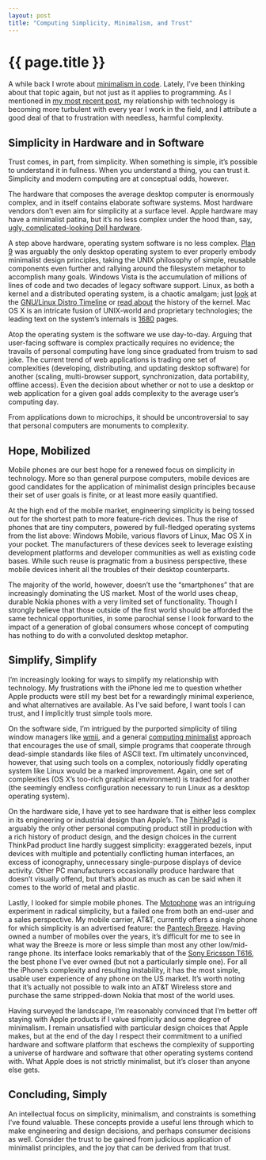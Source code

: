 ```yaml
---
layout: post
title: "Computing Simplicity, Minimalism, and Trust"
---
```


{{ page.title }}
================

A while back I wrote about [minimalism in code](http://www.al3x.net/2007/11/minimalism-in-code.html). Lately, I’ve been thinking about that topic again, but not just as it applies to programming. As I mentioned in [my most recent post](http://www.al3x.net/2008/08/ikvetch.html), my relationship with technology is becoming more turbulent with every year I work in the field, and I attribute a good deal of that to frustration with needless, harmful complexity.

Simplicity in Hardware and in Software
--------------------------------------

Trust comes, in part, from simplicity. When something is simple, it’s possible to understand it in fullness. When you understand a thing, you can trust it. Simplicity and modern computing are at conceptual odds, however.

The hardware that composes the average desktop computer is enormously complex, and in itself contains elaborate software systems. Most hardware vendors don’t even aim for simplicity at a surface level. Apple hardware may have a minimalist patina, but it’s no less complex under the hood than, say, [ugly, complicated-looking Dell hardware](http://davidreport.com/blog/wp-content/uploads/2007/08/apple_imac.jpg).

A step above hardware, operating system software is no less complex. [Plan 9](http://en.wikipedia.org/wiki/Plan_9_from_Bell_Labs) was arguably the only desktop operating system to ever properly embody minimalist design principles, taking the UNIX philosophy of simple, reusable components even further and rallying around the filesystem metaphor to accomplish many goals. Windows Vista is the accumulation of millions of lines of code and two decades of legacy software support. Linux, as both a kernel and a distributed operating system, is a chaotic amalgam; just [look](http://futurist.se/gldt/gldt76.png) at the [GNU/Linux Distro Timeline](http://futurist.se/gldt/) or [read about](http://en.wikipedia.org/wiki/History_of_the_Linux_kernel) the history of the kernel. Mac OS X is an intricate fusion of UNIX-world and proprietary technologies; the leading text on the system’s internals is [1680](http://www.amazon.com/gp/product/0321278542/) pages.

Atop the operating system is the software we use day-to-day. Arguing that user-facing software is complex practically requires no evidence; the travails of personal computing have long since graduated from truism to sad joke. The current trend of web applications is trading one set of complexities (developing, distributing, and updating desktop software) for another (scaling, multi-browser support, synchronization, data portability, offline access). Even the decision about whether or not to use a desktop or web application for a given goal adds complexity to the average user’s computing day.

From applications down to microchips, it should be uncontroversial to say that personal computers are monuments to complexity.

Hope, Mobilized
---------------

Mobile phones are our best hope for a renewed focus on simplicity in technology. More so than general purpose computers, mobile devices are good candidates for the application of minimalist design principles because their set of user goals is finite, or at least more easily quantified.

At the high end of the mobile market, engineering simplicity is being tossed out for the shortest path to more feature-rich devices. Thus the rise of phones that are tiny computers, powered by full-fledged operating systems from the list above: Windows Mobile, various flavors of Linux, Mac OS X in your pocket. The manufacturers of these devices seek to leverage existing development platforms and developer communities as well as existing code bases. While such reuse is pragmatic from a business perspective, these mobile devices inherit all the troubles of their desktop counterparts.

The majority of the world, however, doesn’t use the “smartphones” that are increasingly dominating the US market. Most of the world uses cheap, durable Nokia phones with a very limited set of functionality. Though I strongly believe that those outside of the first world should be afforded the same technical opportunities, in some parochial sense I look forward to the impact of a generation of global consumers whose concept of computing has nothing to do with a convoluted desktop metaphor.

Simplify, Simplify
------------------

I’m increasingly looking for ways to simplify my relationship with technology. My frustrations with the iPhone led me to question whether Apple products were still my best bet for a rewardingly minimal experience, and what alternatives are available. As I’ve said before, I want tools I can trust, and I implicitly trust simple tools more.

On the software side, I’m intrigued by the purported simplicity of tiling window managers like [wmii](http://www.suckless.org/wmii/), and a general [computing minimalist](http://en.wikipedia.org/wiki/Computing_minimalism) approach that encourages the use of small, simple programs that cooperate through dead-simple standards like files of ASCII text. I’m ultimately unconvinced, however, that using such tools on a complex, notoriously fiddly operating system like Linux would be a marked improvement. Again, one set of complexities (OS X’s too-rich graphical environment) is traded for another (the seemingly endless configuration necessary to run Linux as a desktop operating system).

On the hardware side, I have yet to see hardware that is either less complex in its engineering or industrial design than Apple’s. The [ThinkPad](http://en.wikipedia.org/wiki/ThinkPad) is arguably the only other personal computing product still in production with a rich history of product design, and the design choices in the current ThinkPad product line hardly suggest simplicity: exaggerated bezels, input devices with multiple and potentially conflicting human interfaces, an excess of iconography, unnecessary single-purpose displays of device activity. Other PC manufacturers occasionally produce hardware that doesn’t visually offend, but that’s about as much as can be said when it comes to the world of metal and plastic.

Lastly, I looked for simple mobile phones. The [Motophone](http://en.wikipedia.org/wiki/Motorola_FONE_F3) was an intriguing experiment in radical simplicity, but a failed one from both an end-user and a sales perspective. My mobile carrier, AT&amp;T, currently offers a single phone for which simplicity is an advertised feature: the [Pantech Breeze](http://www.pantechusa.com/web/guest/breeze). Having owned a number of mobiles over the years, it’s difficult for me to see in what way the Breeze is more or less simple than most any other low/mid-range phone. Its interface looks remarkably that of the [Sony Ericsson T616](http://en.wikipedia.org/wiki/Sony_Ericsson_T610), the best phone I’ve ever owned (but not a particularly simple one). For all the iPhone’s complexity and resulting instability, it has the most simple, usable user experience of any phone on the US market. It’s worth noting that it’s actually not possible to walk into an AT&amp;T Wireless store and purchase the same stripped-down Nokia that most of the world uses.

Having surveyed the landscape, I’m reasonably convinced that I’m better off staying with Apple products if I value simplicity and some degree of minimalism. I remain unsatisfied with particular design choices that Apple makes, but at the end of the day I respect their commitment to a unified hardware and software platform that eschews the complexity of supporting a universe of hardware and software that other operating systems contend with. What Apple does is not strictly minimalist, but it’s closer than anyone else gets.

Concluding, Simply
------------------

An intellectual focus on simplicity, minimalism, and constraints is something I’ve found valuable. These concepts provide a useful lens through which to make engineering and design decisions, and perhaps consumer decisions as well. Consider the trust to be gained from judicious application of minimalist principles, and the joy that can be derived from that trust.

